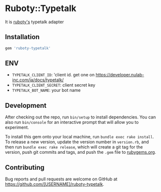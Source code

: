 # Ruboty::Typetalk

It is [ruboty's](https://github.com/r7kamura/ruboty)  typetalk adapter

## Installation

```ruby
gem 'ruboty-typetalk'
```

## ENV
- `TYPETALK_CLIENT_ID`: 'client id. get one on https://developer.nulab-inc.com/ja/docs/typetalk/
- `TYPETALK_CLIENT_SECRET`: client secret key
- `TYPETALK_BOT_NAME`: your bot name

## Development

After checking out the repo, run `bin/setup` to install dependencies. You can also run `bin/console` for an interactive prompt that will allow you to experiment.

To install this gem onto your local machine, run `bundle exec rake install`. To release a new version, update the version number in `version.rb`, and then run `bundle exec rake release`, which will create a git tag for the version, push git commits and tags, and push the `.gem` file to [rubygems.org](https://rubygems.org).

## Contributing

Bug reports and pull requests are welcome on GitHub at https://github.com/[USERNAME]/ruboty-typetalk.
